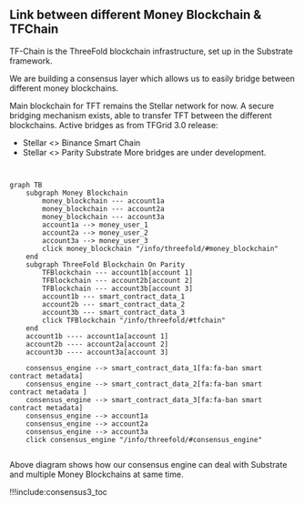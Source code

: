 
## Link between different Money Blockchain & TFChain

TF-Chain is the ThreeFold blockchain infrastructure, set up in the Substrate framework.

We are building a consensus layer which allows us to easily bridge between different money blockchains.

Main blockchain for TFT remains the Stellar network for now. A secure bridging mechanism exists, able to transfer TFT between the different blockchains. 
Active bridges as from TFGrid 3.0 release: 
- Stellar <> Binance Smart Chain
- Stellar <> Parity Substrate
More bridges are under development. 

```mermaid


graph TB
    subgraph Money Blockchain
        money_blockchain --- account1a
        money_blockchain --- account2a
        money_blockchain --- account3a
        account1a --> money_user_1
        account2a --> money_user_2
        account3a --> money_user_3
        click money_blockchain "/info/threefold/#money_blockchain"
    end
    subgraph ThreeFold Blockchain On Parity
        TFBlockchain --- account1b[account 1]
        TFBlockchain --- account2b[account 2]
        TFBlockchain --- account3b[account 3]
        account1b --- smart_contract_data_1
        account2b --- smart_contract_data_2
        account3b --- smart_contract_data_3
        click TFBlockchain "/info/threefold/#tfchain"
    end
    account1b ---- account1a[account 1]
    account2b ---- account2a[account 2]
    account3b ---- account3a[account 3]

    consensus_engine --> smart_contract_data_1[fa:fa-ban smart contract metadata]
    consensus_engine --> smart_contract_data_2[fa:fa-ban smart contract metadata ]
    consensus_engine --> smart_contract_data_3[fa:fa-ban smart contract metadata]
    consensus_engine --> account1a
    consensus_engine --> account2a
    consensus_engine --> account3a
    click consensus_engine "/info/threefold/#consensus_engine"


```

Above diagram shows how our consensus engine can deal with Substrate and multiple Money Blockchains at same time.

!!!include:consensus3_toc